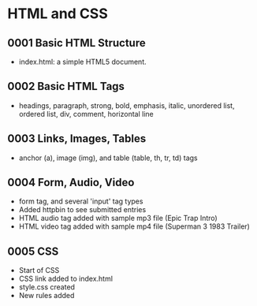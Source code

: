 # HTML and CSS

## 0001 Basic HTML Structure
- index.html: a simple HTML5 document.

## 0002 Basic HTML Tags
- headings, paragraph, strong, bold, emphasis, italic, unordered list, ordered list, div, comment, horizontal line

## 0003 Links, Images, Tables
- anchor (a), image (img), and table (table, th, tr, td) tags

## 0004 Form, Audio, Video
- form tag, and several 'input' tag types
- Added httpbin to see submitted entries
- HTML audio tag added with sample mp3 file (Epic Trap Intro)
- HTML video tag added with sample mp4 file (Superman 3 1983 Trailer)

## 0005 CSS
- Start of CSS
- CSS link added to index.html
- style.css created
- New rules added